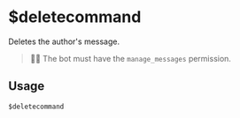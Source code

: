 # $deletecommand
Deletes the author's message.
> 🧙‍♂️ The bot must have the `manage_messages` permission.

## Usage
```
$deletecommand
```
